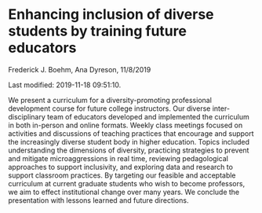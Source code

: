 Enhancing inclusion of diverse students by training future educators
================
Frederick J. Boehm, Ana Dyreson,
11/8/2019

Last modified: 2019-11-18 09:51:10.

We present a curriculum for a diversity-promoting professional
development course for future college instructors. Our diverse inter-disciplinary team of educators developed and implemented the
curriculum in both in-person and online formats. Weekly class meetings
focused on activities and discussions of teaching practices that
encourage and support the increasingly diverse student body in higher
education. Topics included understanding the dimensions of diversity,
practicing strategies to prevent and mitigate microaggressions in real time, reviewing
pedagological approaches to support inclusivity, and exploring data and
research to support classroom practices. By targeting our feasible and acceptable curriculum at
current graduate students who wish to become professors, we aim to
effect institutional change over many years. We conclude the
presentation with lessons learned and future directions.
